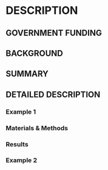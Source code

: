 # DESCRIPTION

## GOVERNMENT FUNDING

## BACKGROUND

## SUMMARY

## DETAILED DESCRIPTION

### Example 1

### Materials & Methods

### Results

### Example 2


